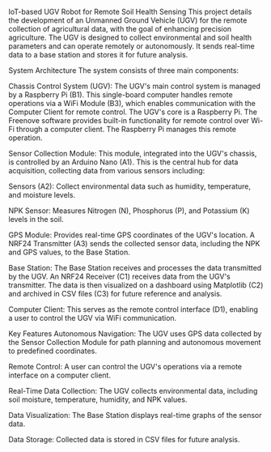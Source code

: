 IoT-based UGV Robot for Remote Soil Health Sensing
This project details the development of an Unmanned Ground Vehicle (UGV) for the remote collection of agricultural data, with the goal of enhancing precision agriculture. The UGV is designed to collect environmental and soil health parameters and can operate remotely or autonomously. It sends real-time data to a base station and stores it for future analysis.

System Architecture
The system consists of three main components:

Chassis Control System (UGV): The UGV's main control system is managed by a Raspberry Pi (B1). This single-board computer handles remote operations via a WiFi Module (B3), which enables communication with the Computer Client for remote control.
The UGV's core is a Raspberry Pi. The Freenove software provides built-in functionality for remote control over Wi-Fi through a computer client. The Raspberry Pi manages this remote operation.

Sensor Collection Module: This module, integrated into the UGV's chassis, is controlled by an Arduino Nano (A1). This is the central hub for data acquisition, collecting data from various sensors including:

Sensors (A2): Collect environmental data such as humidity, temperature, and moisture levels.

NPK Sensor: Measures Nitrogen (N), Phosphorus (P), and Potassium (K) levels in the soil.

GPS Module: Provides real-time GPS coordinates of the UGV's location.
A NRF24 Transmitter (A3) sends the collected sensor data, including the NPK and GPS values, to the Base Station.

Base Station: The Base Station receives and processes the data transmitted by the UGV. An NRF24 Receiver (C1) receives data from the UGV's transmitter. The data is then visualized on a dashboard using Matplotlib (C2) and archived in CSV files (C3) for future reference and analysis.

Computer Client: This serves as the remote control interface (D1), enabling a user to control the UGV via WiFi communication.

Key Features
Autonomous Navigation: The UGV uses GPS data collected by the Sensor Collection Module for path planning and autonomous movement to predefined coordinates.

Remote Control: A user can control the UGV's operations via a remote interface on a computer client.

Real-Time Data Collection: The UGV collects environmental data, including soil moisture, temperature, humidity, and NPK values.

Data Visualization: The Base Station displays real-time graphs of the sensor data.

Data Storage: Collected data is stored in CSV files for future analysis.